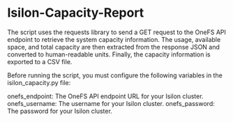 # Isilon-Capacity-Report

The script uses the requests library to send a GET request to the OneFS API endpoint to retrieve the system capacity information. The usage, available space, and total capacity are then extracted from the response JSON and converted to human-readable units. Finally, the capacity information is exported to a CSV file.

Before running the script, you must configure the following variables in the isilon_capacity.py file:

onefs_endpoint: The OneFS API endpoint URL for your Isilon cluster.
onefs_username: The username for your Isilon cluster.
onefs_password: The password for your Isilon cluster.
